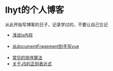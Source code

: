 <h1>lhyt的个人博客</h1>
<p>从此开始写博客的日子，记录学过的，不要让自己忘记</p>
<ul>
		<li><a href="https://github.com/lhyt/issue/issues/1">浅谈js内存</a></li>
    <li><a href="https://github.com/lhyt/issue/issues/2">从documentFragement到手写vue</a></li>
    <li><a href="https://github.com/lhyt/issue/issues/3">常见的排序算法</a></li>
	<li><a href="https://github.com/lhyt/issue/issues/4">关于JS的正则表达式</a></li>
</ul>
